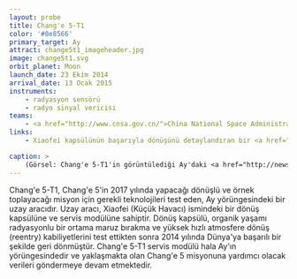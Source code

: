 ```yaml
---
layout: probe
title: Chang'e 5-T1
color: '#8e8566'
primary_target: Ay
attract: change5t1_imageheader.jpg
image: change5t1.svg
orbit_planet: Moon
launch_date: 23 Ekim 2014
arrival_date: 13 Ocak 2015
instruments:
    - radyasyon sensörü
    - radyo sinyal vericisi
teams:
    - <a href="http://www.cnsa.gov.cn/">China National Space Administration</a>
links:
    - Xiaofei kapsülünün başarıyla dönüşünü detaylandıran bir <a href="http://sen.com/news/china-s-moon-sample-test-mission-returns-successfully-to-earth">makale</a>

caption: >
    (Görsel: Chang'e 5-T1'in görüntülediği Ay'daki <a href="http://news.xinhuanet.com/world/2014-10/28/c_1113016268.htm">Mare Marginis</a>, Xinhua News/CNSA
---
```

Chang'e 5-T1, Chang'e 5'in 2017 yılında yapacağı dönüşlü ve örnek toplayacağı misyon için gerekli teknolojileri test eden, Ay yörüngesindeki bir uzay aracıdır. Uzay aracı, Xiaofei (Küçük Havacı) ismindeki bir dönüş kapsülüne ve servis modülüne sahiptir. Dönüş kapsülü, organik yaşamı radyasyonlu bir ortama maruz bırakma ve yüksek hızlı atmosfere dönüş (reentry) kabiliyetlerini test ettikten sonra 2014 yılında Dünya'ya başarılı bir şekilde geri dönmüştür. Chang'e 5-T1 servis modülü hala Ay'ın yörüngesindedir ve yaklaşmakta olan Chang'e 5 misyonuna yardımcı olacak verileri göndermeye devam etmektedir.
